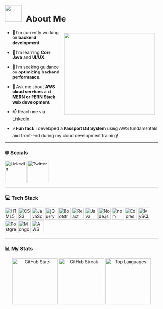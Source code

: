 
# <img src="https://github.com/Anmol-Baranwal/Cool-GIFs-For-GitHub/assets/74038190/7bb1e704-6026-48f9-8435-2f4d40101348" width="55">&nbsp; About Me  

<img align="right" src="https://user-images.githubusercontent.com/74038190/235224431-e8c8c12e-6826-47f1-89fb-2ddad83b3abf.gif" 
     width="300" 
     height="270" 
     style="margin: 10px;">


- 🔭 I’m currently working on **backend development**.
  
- 🌱 I’m learning **Core Java** and **UI/UX**.
  
- 🤔 I’m seeking guidance on **optimizing backend performance**.
  
- 💬 Ask me about **AWS cloud services** and **MERN or PERN Stack  web development**.
  
- 📫 Reach me via [LinkedIn](https://www.linkedin.com/in/guruaakash/).
  
- ⚡ **Fun fact:** I developed a **Passport DB System** using AWS fundamentals and front-end during my cloud development training!  

---

### 🌐 Socials  

<div align="left">
  <a href="https://www.linkedin.com/in/guruaakash/" target="_blank">
    <img src="https://user-images.githubusercontent.com/74038190/235294012-0a55e343-37ad-4b0f-924f-c8431d9d2483.gif" width="70" alt="LinkedIn" />
  </a>
  <a href="https://twitter.com/GuruAakash22" target="_blank">
    <img src="https://github.com/Anmol-Baranwal/Cool-GIFs-For-GitHub/assets/74038190/cc4fe88c-7f7a-41d8-b449-34b7a178c1c6" width="70" alt="Twitter" />
  </a>
</div>  

---

### 💻 Tech Stack  

<div align="left">
  <img src="https://cdn.jsdelivr.net/gh/devicons/devicon/icons/html5/html5-original.svg" height="40" alt="HTML5" />
  <img src="https://cdn.jsdelivr.net/gh/devicons/devicon/icons/css3/css3-original.svg" height="40" alt="CSS3" />
  <img src="https://skillicons.dev/icons?i=js" height="40" alt="JavaScript" />
  <img src="https://cdn.jsdelivr.net/gh/devicons/devicon/icons/jquery/jquery-original.svg" height="40" alt="jQuery" />
  <img src="https://cdn.jsdelivr.net/gh/devicons/devicon/icons/bootstrap/bootstrap-original.svg" height="40" alt="Bootstrap" />
  <img src="https://cdn.jsdelivr.net/gh/devicons/devicon/icons/react/react-original.svg" height="40" alt="React" />
  <img src="https://cdn.jsdelivr.net/gh/devicons/devicon/icons/java/java-original.svg" height="40" alt="Java" />
  <img src="https://cdn.simpleicons.org/nodedotjs/339933" height="40" alt="Node.js" />
  <img src="https://cdn.jsdelivr.net/gh/devicons/devicon/icons/npm/npm-original-wordmark.svg" height="40" alt="npm" />
  <img src="https://skillicons.dev/icons?i=express" height="40" alt="Express.js" />
  <img src="https://skillicons.dev/icons?i=mysql" height="40" alt="MySQL" />
  <img src="https://cdn.jsdelivr.net/gh/devicons/devicon/icons/postgresql/postgresql-original.svg" height="40" alt="PostgreSQL" />
  <img src="https://skillicons.dev/icons?i=mongodb" height="40" alt="MongoDB" />
  <img src="https://skillicons.dev/icons?i=aws" height="40" alt="AWS" />
</div>  

---

### 📊 My Stats  

<div align="center">
  <img src="https://github-readme-stats.vercel.app/api?username=Aakash3279&theme=dark&hide_border=false&include_all_commits=false&count_private=false" alt="GitHub Stats" height="150" />
  <img src="https://github-readme-streak-stats.herokuapp.com/?user=Aakash3279&theme=dark&hide_border=false" alt="GitHub Streak" height="150" />
  <img src="https://github-readme-stats.vercel.app/api/top-langs/?username=Aakash3279&theme=dark&hide_border=false&include_all_commits=false&count_private=false&layout=compact" alt="Top Languages" height="150" />
</div>  
